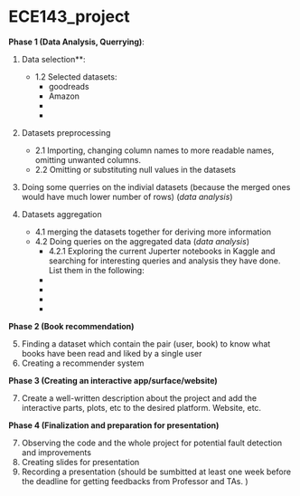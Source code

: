 # ECE143_project

**Phase 1 (Data Analysis, Querrying)**:
1. Data selection**:
    - 1.2 Selected datasets:<br>
        - goodreads
        - Amazon 
        -
        -
       
       
2. Datasets preprocessing
    - 2.1 Importing, changing column names to more readable names, omitting unwanted columns.
    - 2.2 Omitting or substituting null values in the datasets
   
3. Doing some querries on the indivial datasets (because the merged ones would have much lower number of rows) (*data analysis*)  
     
4. Datasets aggregation
    - 4.1 merging the datasets together for deriving more information
    - 4.2 Doing queries on the aggregated data (*data analysis*)
        - 4.2.1 Exploring  the current Juperter notebooks in Kaggle and searching for interesting queries and analysis they have done. List them in the following:
        - 
        -
        -
        -
     
     
**Phase 2 (Book recommendation)**

5. Finding a dataset which contain the pair (user, book) to know what books have been read and liked by a single user
6. Creating a recommender system


**Phase 3 (Creating an interactive app/surface/website)**

7. Create a well-written description about the project and add the interactive parts, plots, etc to the desired platform. Website, etc.


**Phase 4 (Finalization and preparation for presentation)**

7. Observing the code and the whole project for potential fault detection and improvements
8. Creating slides for presentation
9. Recording a presentation (should be sumbitted at least one week before the deadline for getting feedbacks from Professor and TAs. )





